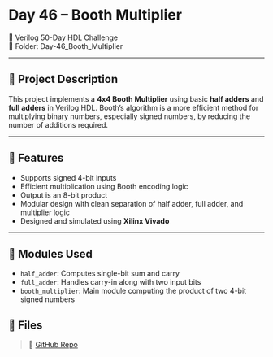 # Day 46 – Booth Multiplier

📅 Verilog 50-Day HDL Challenge  
📂 Folder: Day-46_Booth_Multiplier

---

## 🧮 Project Description

This project implements a **4x4 Booth Multiplier** using basic **half adders** and **full adders** in Verilog HDL. Booth’s algorithm is a more efficient method for multiplying binary numbers, especially signed numbers, by reducing the number of additions required.

---

## 🔧 Features

- Supports signed 4-bit inputs
- Efficient multiplication using Booth encoding logic
- Output is an 8-bit product
- Modular design with clean separation of half adder, full adder, and multiplier logic
- Designed and simulated using **Xilinx Vivado**

---

## 📘 Modules Used

- `half_adder`: Computes single-bit sum and carry
- `full_adder`: Handles carry-in along with two input bits
- `booth_multiplier`: Main module computing the product of two 4-bit signed numbers

## 📁 Files

> 🔗 [GitHub Repo](https://github.com/dedeep-vlsi-fe-engg/verilog-50day-challenge)
